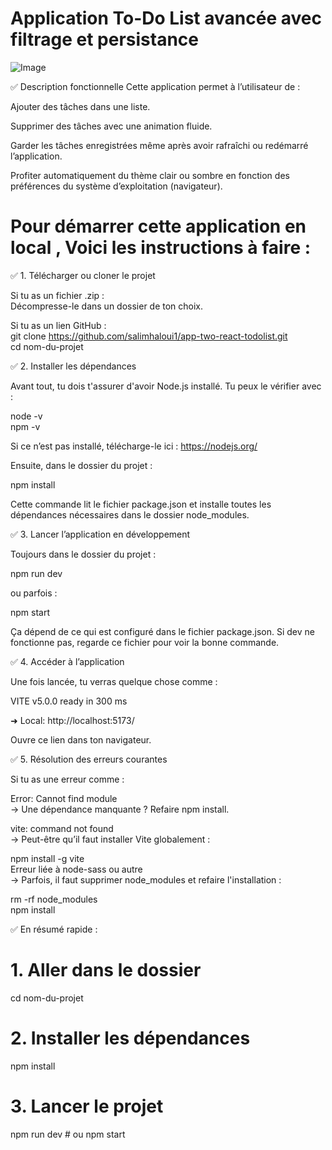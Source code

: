 # Application To-Do List avancée avec filtrage et persistance

![Image](https://github.com/user-attachments/assets/10216711-efe2-4e56-a07f-6857373a1068)

✅ Description fonctionnelle
Cette application permet à l’utilisateur de :

Ajouter des tâches dans une liste.

Supprimer des tâches avec une animation fluide.

Garder les tâches enregistrées même après avoir rafraîchi ou redémarré l’application.

Profiter automatiquement du thème clair ou sombre en fonction des préférences du système d’exploitation (navigateur).

# Pour démarrer cette application en local , Voici les instructions à faire :

✅ 1. Télécharger ou cloner le projet

Si tu as un fichier .zip :</br>
Décompresse-le dans un dossier de ton choix.

Si tu as un lien GitHub :</br>
git clone https://github.com/salimhaloui1/app-two-react-todolist.git </br>
cd nom-du-projet

✅ 2. Installer les dépendances

Avant tout, tu dois t'assurer d'avoir Node.js installé. Tu peux le vérifier avec :

node -v</br>
npm -v

Si ce n’est pas installé, télécharge-le ici : https://nodejs.org/

Ensuite, dans le dossier du projet :

npm install

Cette commande lit le fichier package.json et installe toutes les dépendances nécessaires dans le dossier node_modules.

✅ 3. Lancer l’application en développement

Toujours dans le dossier du projet :

npm run dev

ou parfois :

npm start

Ça dépend de ce qui est configuré dans le fichier package.json. Si dev ne fonctionne pas, regarde ce fichier pour voir la bonne commande.

✅ 4. Accéder à l’application

Une fois lancée, tu verras quelque chose comme :

VITE v5.0.0  ready in 300 ms

➜  Local:   http://localhost:5173/

Ouvre ce lien dans ton navigateur.

✅ 5. Résolution des erreurs courantes

Si tu as une erreur comme :

Error: Cannot find module</br>
→ Une dépendance manquante ? Refaire npm install.

vite: command not found </br>
→ Peut-être qu’il faut installer Vite globalement :

npm install -g vite </br>
Erreur liée à node-sass ou autre </br>
→ Parfois, il faut supprimer node_modules et refaire l'installation :

rm -rf node_modules</br>
npm install

✅ En résumé rapide :

# 1. Aller dans le dossier
cd nom-du-projet

# 2. Installer les dépendances
npm install

# 3. Lancer le projet
npm run dev     # ou npm start

